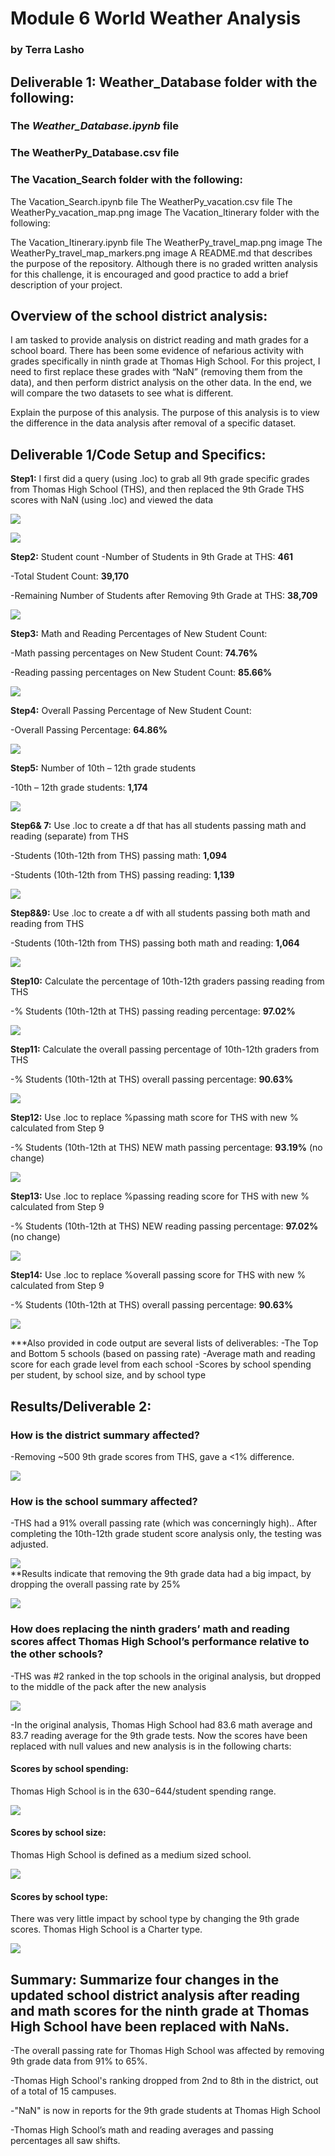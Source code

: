 # Module 6  World Weather Analysis
### by Terra Lasho 

## Deliverable 1: Weather_Database folder with the following:
  ### The *Weather_Database.ipynb* file
  ### The WeatherPy_Database.csv file
  ### The Vacation_Search folder with the following:

The Vacation_Search.ipynb file
The WeatherPy_vacation.csv file
The WeatherPy_vacation_map.png image
The Vacation_Itinerary folder with the following:

The Vacation_Itinerary.ipynb file
The WeatherPy_travel_map.png image
The WeatherPy_travel_map_markers.png image
A README.md that describes the purpose of the repository. Although there is no graded written analysis for this challenge, it is encouraged and good practice to add a brief description of your project.
## Overview of the school district analysis: 
I am tasked to provide analysis on district reading and math grades for a school board.  There has been some evidence of nefarious activity with grades specifically in ninth grade at Thomas High School.  For this project, I need to first replace these grades with “NaN” (removing them from the data), and then perform district analysis on the other data.  In the end, we will compare the two datasets to see what is different. 

Explain the purpose of this analysis.
The purpose of this analysis is to view the difference in the data analysis after removal of a specific dataset.
## Deliverable 1/Code Setup and Specifics:
**Step1:** I first did a query (using .loc) to grab all 9th grade specific grades from Thomas High School (THS), and then replaced the 9th Grade THS scores with NaN (using .loc) and viewed the data

![](https://github.com/Beetleee/School_District_Analysis/blob/main/Resources/D1_Step1.png)

![](https://github.com/Beetleee/School_District_Analysis/blob/main/Resources/D1Step2_3.png)

**Step2:** Student count
-Number of Students in 9th Grade at THS:  **461**

-Total Student Count: **39,170**

-Remaining Number of Students after Removing 9th Grade at THS: **38,709**
	
![](https://github.com/Beetleee/School_District_Analysis/blob/main/Resources/specifics_on_9thTHS.png)


**Step3:** Math and Reading Percentages of New Student Count:

-Math passing percentages on New Student Count: **74.76%**

-Reading passing percentages on New Student Count: **85.66%**
	
![](https://github.com/Beetleee/School_District_Analysis/blob/main/Resources/percentages_on_new.png)

**Step4:** Overall Passing Percentage of New Student Count:

-Overall Passing Percentage: **64.86%**
	
![](https://github.com/Beetleee/School_District_Analysis/blob/main/Resources/overall.png)

**Step5:** Number of 10th – 12th grade students

-10th – 12th grade students: **1,174**
	
![](https://github.com/Beetleee/School_District_Analysis/blob/main/Resources/total10_12atTHS.png)

**Step6& 7:** Use .loc to create a df that has all students passing math and reading (separate) from THS

-Students (10th-12th from THS) passing math: **1,094**

-Students (10th-12th from THS) passing reading: **1,139**
	
![](https://github.com/Beetleee/School_District_Analysis/blob/main/Resources/10_12atTHS_passing.png)	

**Step8&9:** Use .loc to create a df with all students passing both math and reading from THS

-Students (10th-12th from THS) passing both math and reading: **1,064**
	
![](https://github.com/Beetleee/School_District_Analysis/blob/main/Resources/10_12atTHS_passingloc.png)

**Step10:** Calculate the percentage of 10th-12th graders passing reading from THS

-% Students (10th-12th at THS) passing reading percentage: **97.02%**
	
![](https://github.com/Beetleee/School_District_Analysis/blob/main/Resources/step10.png)

**Step11:** Calculate the overall passing percentage of 10th-12th graders from THS

-% Students (10th-12th at THS) overall passing percentage: **90.63%**
	
![](https://github.com/Beetleee/School_District_Analysis/blob/main/Resources/step11.png)

**Step12:** Use .loc to replace %passing math score for THS with new % calculated from Step 9

-% Students (10th-12th at THS) NEW math passing percentage: **93.19%** (no change)
	
![](https://github.com/Beetleee/School_District_Analysis/blob/main/Resources/step12.png)

**Step13:** Use .loc to replace %passing reading score for THS with new % calculated from Step 9

-% Students (10th-12th at THS) NEW reading passing percentage: **97.02%** (no change)
	
![](https://github.com/Beetleee/School_District_Analysis/blob/main/Resources/10_12atTHS_passing%reading.png)

**Step14:** Use .loc to replace %overall passing score for THS with new % calculated from Step 9

-% Students (10th-12th at THS) overall passing percentage: **90.63%**
	
![](https://github.com/Beetleee/School_District_Analysis/blob/main/Resources/10_12atTHS_passing%overall.png)

***Also provided in code output are several lists of deliverables:
-The Top and Bottom 5 schools (based on passing rate)
-Average math and reading score for each grade level from each school
-Scores by school spending per student, by school size, and by school type

## Results/Deliverable 2:

### How is the district summary affected?

-Removing ~500 9th grade scores from THS, gave a <1% difference.  

![](https://github.com/Beetleee/School_District_Analysis/blob/main/Resources/districtsummary.png)

### How is the school summary affected?

-THS had a 91% overall passing rate (which was concerningly high)..  After completing the 10th-12th grade student score analysis only, the testing was adjusted.

![](https://github.com/Beetleee/School_District_Analysis/blob/main/Resources/adjusted.png)	
**Results indicate that removing the 9th grade data had a big impact, by dropping the overall passing rate by 25%

![](https://github.com/Beetleee/School_District_Analysis/blob/main/Resources/bins.png)

### How does replacing the ninth graders’ math and reading scores affect Thomas High School’s performance relative to the other schools?

-THS was #2 ranked in the top schools in the original analysis, but dropped to the middle of the pack after the new analysis 

![](https://github.com/Beetleee/School_District_Analysis/blob/main/Resources/location.png)

-In the original analysis, Thomas High School had 83.6 math average and 83.7 reading average for the 9th grade tests. Now the scores have been replaced with null values and new analysis is in the following charts:

#### Scores by school spending:

Thomas High School is in the $630-$644/student spending range. 

![](https://github.com/Beetleee/School_District_Analysis/blob/main/Resources/spending.png)

#### Scores by school size:

Thomas High School is defined as a medium sized school.

![](https://github.com/Beetleee/School_District_Analysis/blob/main/Resources/size.png)

#### Scores by school type:

There was very little impact by school type by changing the 9th grade scores. Thomas High School is a Charter type.

![](https://github.com/Beetleee/School_District_Analysis/blob/main/Resources/final.png)

## Summary: Summarize four changes in the updated school district analysis after reading and math scores for the ninth grade at Thomas High School have been replaced with NaNs. 

-The overall passing rate for Thomas High School was affected by removing 9th grade data from 91% to 65%.

-Thomas High School's ranking dropped from 2nd to 8th in the district, out of a total of 15 campuses.

-"NaN" is now in reports for the 9th grade students at Thomas High School

-Thomas High School’s math and reading averages and passing percentages all saw shifts.

